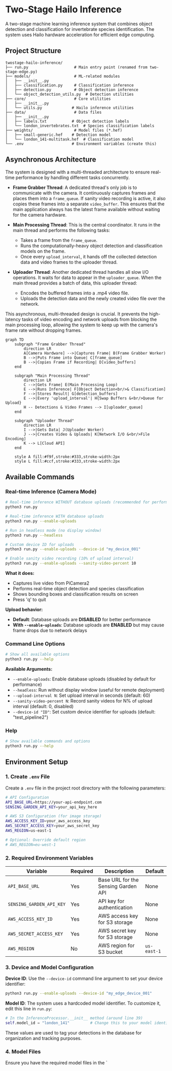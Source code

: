 # Two-Stage Hailo Inference

A two-stage machine learning inference system that combines object detection and classification for invertebrate species identification. The system uses Hailo hardware acceleration for efficient edge computing.

## Project Structure

```
twostage-hailo-inference/
├── run.py                    # Main entry point (renamed from two-stage-edge.py)
├── models/                   # ML-related modules
│   ├── __init__.py
│   ├── classification.py     # Classification inference
│   ├── detection.py          # Object detection inference
│   └── object_detection_utils.py  # Detection utilities
├── core/                     # Core utilities
│   ├── __init__.py
│   └── utils.py             # Hailo inference utilities
├── data/                     # Data files
│   ├── __init__.py
│   ├── labels.txt           # Object detection labels
│   └── london_invertebrates.txt  # Species classification labels
├── weights/                  # Model files (*.hef)
│   ├── small-generic.hef    # Detection model
│   └── london_141-multitask.hef  # Classification model
└── .env                     # Environment variables (create this)
```

## Asynchronous Architecture

The system is designed with a multi-threaded architecture to ensure real-time performance by handling different tasks concurrently.

- **Frame Grabber Thread**: A dedicated thread's only job is to communicate with the camera. It continuously captures frames and places them into a `frame_queue`. If sanity video recording is active, it also copies these frames into a separate `video_buffer`. This ensures that the main application always has the latest frame available without waiting for the camera hardware.

- **Main Processing Thread**: This is the central coordinator. It runs in the main thread and performs the following tasks:
    - Takes a frame from the `frame_queue`.
    - Runs the computationally-heavy object detection and classification models on the frame.
    - Once every `upload_interval`, it hands off the collected detection data and video frames to the uploader thread.

- **Uploader Thread**: Another dedicated thread handles all slow I/O operations. It waits for data to appear in the `uploader_queue`. When the main thread provides a batch of data, this uploader thread:
    - Encodes the buffered frames into a .mp4 video file.
    - Uploads the detection data and the newly created video file over the network.

This asynchronous, multi-threaded design is crucial. It prevents the high-latency tasks of video encoding and network uploads from blocking the main processing loop, allowing the system to keep up with the camera's frame rate without dropping frames.

```mermaid
graph TD
    subgraph "Frame Grabber Thread"
        direction LR
        A[Camera Hardware] -->|Captures Frame| B(Frame Grabber Worker)
        B -->|Puts Frame into Queue| C[frame_queue]
        B -->|Copies Frame if Recording| D[video_buffers]
    end

    subgraph "Main Processing Thread"
        direction LR
        C -->|Gets Frame| E(Main Processing Loop)
        E -->|Runs Inference| F[Object Detection<br/>& Classification]
        F -->|Stores Result| G[detection_buffers]
        E -->|Every 'upload_interval'| H{Swap Buffers &<br/>Queue for Upload}
        H -- Detections & Video Frames --> I[uploader_queue]
    end

    subgraph "Uploader Thread"
        direction LR
        I -->|Gets Data| J(Uploader Worker)
        J -->|Creates Video & Uploads| K[Network I/O &<br/>File Encoding]
        K --> L[Cloud API]
    end

    style A fill:#f9f,stroke:#333,stroke-width:2px
    style L fill:#ccf,stroke:#333,stroke-width:2px
```

## Available Commands

### Real-time Inference (Camera Mode)

```bash
# Real-time inference WITHOUT database uploads (recommended for performance)
python3 run.py

# Real-time inference WITH database uploads
python3 run.py --enable-uploads

# Run in headless mode (no display window)
python3 run.py --headless

# Custom device ID for uploads
python3 run.py --enable-uploads --device-id "my_device_001"

# Enable sanity video recording (10% of upload interval)
python3 run.py --enable-uploads --sanity-video-percent 10
```

**What it does:**
- Captures live video from PiCamera2
- Performs real-time object detection and species classification
- Shows bounding boxes and classification results on screen
- Press 'q' to quit

**Upload behavior:**
- **Default**: Database uploads are **DISABLED** for better performance
- **With `--enable-uploads`**: Database uploads are **ENABLED** but may cause frame drops due to network delays

### Command Line Options

```bash
# Show all available options
python3 run.py --help
```

**Available Arguments:**
- `--enable-uploads`: Enable database uploads (disabled by default for performance)
- `--headless`: Run without display window (useful for remote deployment)
- `--upload-interval N`: Set upload interval in seconds (default: 60)
- `--sanity-video-percent N`: Record sanity videos for N% of upload interval (default: 0, disabled)
- `--device-id "ID"`: Set custom device identifier for uploads (default: "test_pipeline2")

### Help

```bash
# Show available commands and options
python3 run.py --help
```

## Environment Setup

### 1. Create `.env` File

Create a `.env` file in the project root directory with the following parameters:

```bash
# API Configuration
API_BASE_URL=https://your-api-endpoint.com
SENSING_GARDEN_API_KEY=your_api_key_here

# AWS S3 Configuration (for image storage)
AWS_ACCESS_KEY_ID=your_aws_access_key
AWS_SECRET_ACCESS_KEY=your_aws_secret_key
AWS_REGION=us-east-1

# Optional: Override default region
# AWS_REGION=eu-west-1
```

### 2. Required Environment Variables

| Variable | Required | Description | Default |
|----------|----------|-------------|---------|
| `API_BASE_URL` | Yes | Base URL for the Sensing Garden API | None |
| `SENSING_GARDEN_API_KEY` | Yes | API key for authentication | None |
| `AWS_ACCESS_KEY_ID` | Yes | AWS access key for S3 storage | None |
| `AWS_SECRET_ACCESS_KEY` | Yes | AWS secret key for S3 storage | None |
| `AWS_REGION` | No | AWS region for S3 bucket | `us-east-1` |

### 3. Device and Model Configuration

**Device ID**: Use the `--device-id` command line argument to set your device identifier:

```bash
python3 run.py --enable-uploads --device-id "my_edge_device_001"
```

**Model ID**: The system uses a hardcoded model identifier. To customize it, edit this line in `run.py`:

```python
# In the InferenceProcessor.__init__ method (around line 39)
self.model_id = "london_141"         # Change this to your model identifier
```

These values are used to tag your detections in the database for organization and tracking purposes.

### 4. Model Files

Ensure you have the required model files in the `